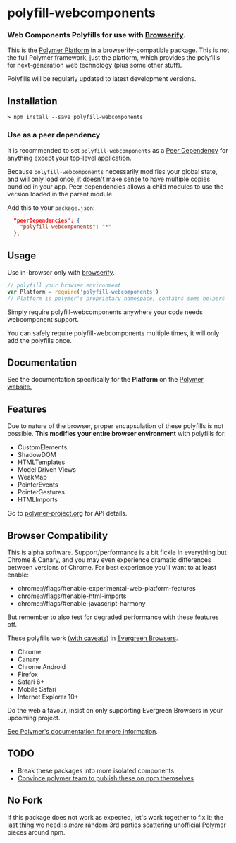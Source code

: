 # polyfill-webcomponents

### Web Components Polyfills for use with [Browserify](https://github.com/substack/node-browserify).

This is the [Polymer Platform](https://github.com/Polymer/polymer) in a browserify-compatible package. This is not the full Polymer framework, just the platform, which provides the polyfills for next-generation web technology (plus some other stuff).

Polyfills will be regularly updated to latest development versions.

## Installation

```
> npm install --save polyfill-webcomponents
```

### Use as a peer dependency

It is recommended to set `polyfill-webcomponents` as a [Peer Dependency](http://domenic.me/2013/02/08/peer-dependencies/) for anything except your top-level application.

Because `polyfill-webcomponents` necessarily modifies your global state, and will only load once, it doesn't make sense to have multiple copies bundled in your app. Peer dependencies allows a child modules to use the version loaded in the parent module.

Add this to your `package.json`:

```json
  "peerDependencies": {
    "polyfill-webcomponents": "*"
  },
```

## Usage

Use in-browser only with [browserify](https://github.com/substack/node-browserify).

```js
// polyfill your browser environment
var Platform = require('polyfill-webcomponents')
// Platform is polymer's proprietary namespace, contains some helpers
```

Simply require polyfill-webcomponents anywhere your code needs webcomponent support.

You can safely require polyfill-webcomponents multiple times, it will only add the polyfills once.

## Documentation

See the documentation specifically for the **Platform** on the [Polymer website.](http://www.polymer-project.org/)

## Features

Due to nature of the browser, proper encapsulation of these polyfills is not possible.
**This modifies your entire browser environment** with polyfills for:

* CustomElements
* ShadowDOM
* HTMLTemplates
* Model Driven Views
* WeakMap
* PointerEvents
* PointerGestures
* HTMLImports

Go to [polymer-project.org](http://www.polymer-project.org/) for API details.

## Browser Compatibility

This is alpha software. Support/performance is a bit fickle in everything but Chrome & Canary, and you may even experience dramatic differences between versions of Chrome. For best experience you'll want to at least enable:

* chrome://flags/#enable-experimental-web-platform-features
* chrome://flags/#enable-html-imports
* chrome://flags/#enable-javascript-harmony

But remember to also test for degraded performance with these features off.

These polyfills work ([with caveats](http://www.polymer-project.org/compatibility.html)) in [Evergreen Browsers](http://tomdale.net/2013/05/evergreen-browsers/).

* Chrome
* Canary
* Chrome Android
* Firefox
* Safari 6+
* Mobile Safari
* Internet Explorer 10+

Do the web a favour, insist on only supporting Evergreen Browsers in your upcoming project.

[See Polymer's documentation for more information](http://www.polymer-project.org/compatibility.html).

## TODO

* Break these packages into more isolated components
* [Convince polymer team to publish these on npm themselves](https://github.com/Polymer/polymer/issues/326#)

## No Fork

If this package does not work as expected, let's work together to fix it; the last thing we need is
*more* random 3rd parties scattering unofficial Polymer pieces around npm.
